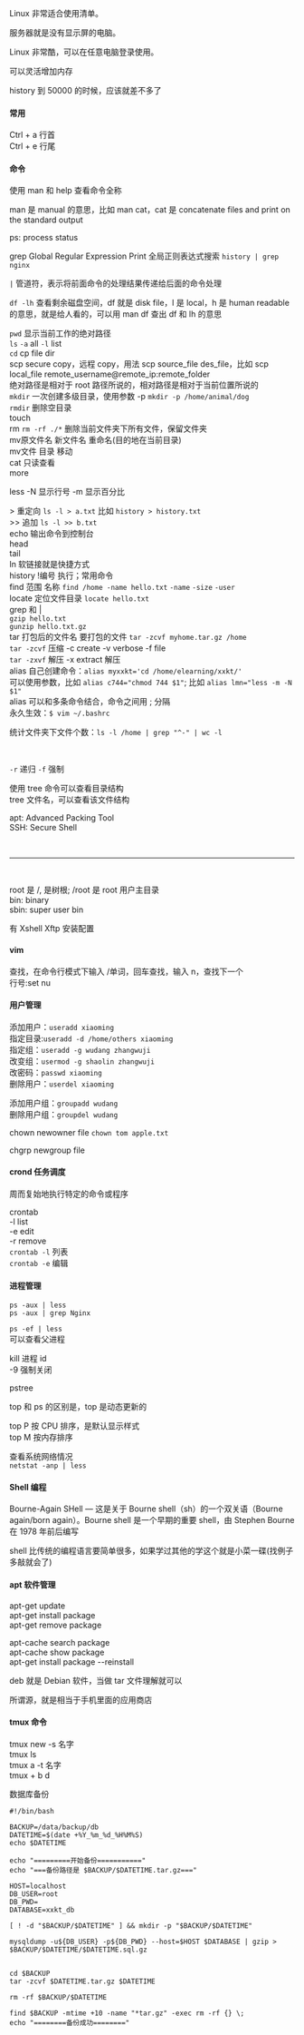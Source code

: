 Linux 非常适合使用清单。

服务器就是没有显示屏的电脑。

Linux 非常酷，可以在任意电脑登录使用。

可以灵活增加内存  


history 到 50000 的时候，应该就差不多了  


#### 常用  
Ctrl + a 行首  
Ctrl + e 行尾  
  

#### 命令
  

使用 man 和 help 查看命令全称  

man 是 manual 的意思，比如 man cat，cat 是 concatenate files and print on the standard output  

ps: process status  

grep Global Regular Expression Print 全局正则表达式搜索 `history | grep nginx`   

`|` 管道符，表示将前面命令的处理结果传递给后面的命令处理  

`df -lh` 查看剩余磁盘空间，df 就是 disk file，l 是 local，h 是 human readable 的意思，就是给人看的，可以用 man df 查出 df 和 lh 的意思    

`pwd` 显示当前工作的绝对路径   
`ls` `-a` all `-l` list  
`cd` cp file dir  
scp secure copy，远程 copy，用法 scp source_file des_file，比如 scp local_file remote_username@remote_ip:remote_folder   
绝对路径是相对于 root 路径所说的，相对路径是相对于当前位置所说的   
`mkdir` 一次创建多级目录，使用参数 \-p `mkdir -p /home/animal/dog`    
`rmdir` 删除空目录   
touch  
rm `rm -rf ./*` 删除当前文件夹下所有文件，保留文件夹  
mv原文件名 新文件名 重命名(目的地在当前目录)  
mv文件 目录 移动  
cat 只读查看  
more  

less \-N 显示行号 \-m 显示百分比  

\> 重定向 `ls -l > a.txt` 比如 `history > history.txt`  
\>> 追加 `ls -l >> b.txt`  
echo 输出命令到控制台  
head  
tail  
ln 软链接就是快捷方式  
history  !编号 执行；常用命令  
find 范围 名称  `find /home -name hello.txt`  `-name` `-size` `-user`  
locate 定位文件目录 `locate hello.txt`  
grep 和 |  
`gzip hello.txt`  
`gunzip hello.txt.gz`  
tar 打包后的文件名 要打包的文件 `tar -zcvf myhome.tar.gz /home`  
`tar -zcvf` 压缩 \-c create \-v verbose \-f file   
`tar -zxvf` 解压 \-x extract 解压  
alias 自己创建命令：`alias myxxkt='cd /home/elearning/xxkt/'`  
可以使用参数，比如 `alias c744="chmod 744 $1"`; 比如 `alias lmn="less -m -N $1"`  
alias 可以和多条命令结合，命令之间用 ; 分隔  
永久生效：`$ vim ~/.bashrc`  

统计文件夹下文件个数：`ls -l /home | grep "^-" | wc -l`   

<br>

`-r` 递归 `-f` 强制  


使用 tree 命令可以查看目录结构  
tree 文件名，可以查看该文件结构  


apt: Advanced Packing Tool  
SSH: Secure Shell  

<br>

*** 

<br>

root 是 /, 是树根; /root 是 root 用户主目录  
bin: binary  
sbin: super user bin  

有 Xshell Xftp 安装配置  


#### vim  
查找，在命令行模式下输入 /单词，回车查找，输入 n，查找下一个  
行号:set nu  


#### 用户管理  
添加用户：`useradd xiaoming`  
指定目录:`useradd -d /home/others xiaoming`   
指定组：`useradd -g wudang zhangwuji`  
改变组：`usermod -g shaolin zhangwuji`  
改密码：`passwd xiaoming`  
删除用户：`userdel xiaoming`  

添加用户组：`groupadd wudang`  
删除用户组：`groupdel wudang`  

chown newowner file `chown tom apple.txt`  

chgrp newgroup file  


#### crond 任务调度  
周而复始地执行特定的命令或程序  

crontab   
\-l list  
\-e edit  
\-r remove  
`crontab -l` 列表  
`crontab -e` 编辑  


#### 进程管理  
`ps -aux | less`  
`ps -aux | grep Nginx`  

`ps -ef | less`  
可以查看父进程  

kill 进程 id  
\-9 强制关闭  

pstree  

top 和 ps 的区别是，top 是动态更新的  

top P 按 CPU 排序，是默认显示样式  
top M 按内存排序  

查看系统网络情况  
`netstat -anp | less`  


#### Shell 编程  
Bourne-Again SHell — 这是关于 Bourne shell（sh）的一个双关语（Bourne again/born again）。Bourne shell 是一个早期的重要 shell，由 Stephen Bourne 在 1978 年前后编写  

shell 比传统的编程语言要简单很多，如果学过其他的学这个就是小菜一碟(找例子多敲就会了)  




#### apt 软件管理  
apt-get update  
apt-get install package  
apt-get remove package  

apt-cache search package  
apt-cache show package  
apt-get install package --reinstall  

deb 就是 Debian 软件，当做 tar 文件理解就可以  

所谓源，就是相当于手机里面的应用商店  





#### tmux 命令  

tmux new -s 名字  
tmux ls  
tmux a -t 名字  
tmux + b d  


数据库备份  

    #!/bin/bash 

    BACKUP=/data/backup/db 
    DATETIME=$(date +%Y_%m_%d_%H%M%S) 
    echo $DATETIME

    echo "=========开始备份===========" 
    echo "===备份路径是 $BACKUP/$DATETIME.tar.gz==="

    HOST=localhost 
    DB_USER=root 
    DB_PWD= 
    DATABASE=xxkt_db 

    [ ! -d "$BACKUP/$DATETIME" ] && mkdir -p "$BACKUP/$DATETIME" 

    mysqldump -u${DB_USER} -p${DB_PWD} --host=$HOST $DATABASE | gzip > $BACKUP/$DATETIME/$DATETIME.sql.gz 


    cd $BACKUP 
    tar -zcvf $DATETIME.tar.gz $DATETIME 

    rm -rf $BACKUP/$DATETIME 

    find $BACKUP -mtime +10 -name "*tar.gz" -exec rm -rf {} \;  
    echo "========备份成功========"



